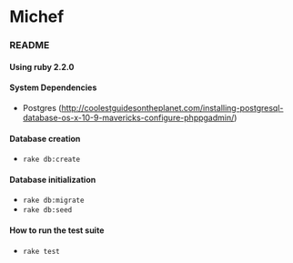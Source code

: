 # Michef

### README

#### Using ruby 2.2.0

#### System Dependencies
* Postgres (http://coolestguidesontheplanet.com/installing-postgresql-database-os-x-10-9-mavericks-configure-phppgadmin/)

#### Database creation  
* `rake db:create`

#### Database initialization    
* `rake db:migrate`  
* `rake db:seed`

#### How to run the test suite  
* `rake test`

